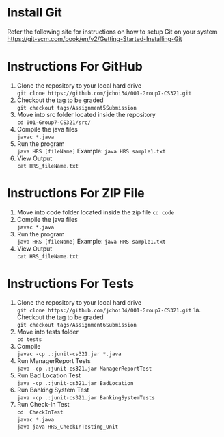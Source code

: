 # Install Git
Refer the following site for instructions on how to setup Git on your system<br />
https://git-scm.com/book/en/v2/Getting-Started-Installing-Git 

# Instructions For GitHub

1. Clone the repository to your local hard drive<br />
    `git clone https://github.com/jchoi34/001-Group7-CS321.git`
2. Checkout the tag to be graded<br />
   `git checkout tags/Assignment5Submission`
3. Move into src folder located inside the repository<br />
   `cd 001-Group7-CS321/src/`
4. Compile the java files<br />
   `javac *.java`
5. Run the program<br />
   `java HRS [fileName]`
   Example:
   `java HRS sample1.txt`<br />
6. View Output<br />
   `cat HRS_fileName.txt`

# Instructions For ZIP File

1. Move into code folder located inside the zip file
   `cd code`
2. Compile the java files<br />
   `javac *.java`
3. Run the program<br />
   `java HRS [fileName]`
   Example:
   `java HRS sample1.txt`<br />
4. View Output<br />
   `cat HRS_fileName.txt`

# Instructions For Tests

1. Clone the repository to your local hard drive<br />
    `git clone https://github.com/jchoi34/001-Group7-CS321.git`
1a. Checkout the tag to be graded<br />
   `git checkout tags/Assignment6Submission`
2. Move into tests folder<br />
   `cd tests`
3. Compile<br />
   `javac -cp .:junit-cs321.jar *.java`
4. Run ManagerReport Tests<br />
   `java -cp .:junit-cs321.jar ManagerReportTest`
5. Run Bad Location Test<br />
   `java -cp .:junit-cs321.jar BadLocation`
6. Run Banking System Test<br />
   `java -cp .:junit-cs321.jar BankingSystemTests`
7. Run Check-In Test<br />
   `cd  CheckInTest`<br />
   `javac *.java`<br />
   `java java HRS_CheckInTesting_Unit`
